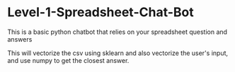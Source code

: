 # Level-1-Spreadsheet-Chat-Bot
This is a basic python chatbot that relies on your spreadsheet question and answers

This will vectorize the csv using sklearn and also vectorize the user's input, and use numpy to get the closest answer.
